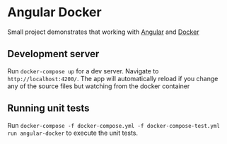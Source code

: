 # Angular Docker

Small project demonstrates that working with [Angular](https://github.com/angular/angular-cli) and [Docker](https://www.docker.com/) 

## Development server

Run `docker-compose up` for a dev server. Navigate to `http://localhost:4200/`. The app will automatically reload if you change any of the source files but watching from the docker container

## Running unit tests

Run `docker-compose -f docker-compose.yml -f docker-compose-test.yml run angular-docker` to execute the unit tests.
